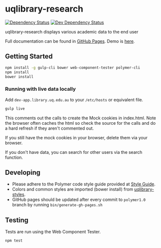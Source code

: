 # uqlibrary-research

[![Dependency Status](https://david-dm.org/uqlibrary/uqlibrary-research.svg)](https://david-dm.org/uqlibrary/uqlibrary-research)
[![Dev Dependency Status](https://david-dm.org/uqlibrary/uqlibrary-research/dev-status.svg)](https://david-dm.org/uqlibrary/uqlibrary-research?type=dev)

uqlibrary-research displays various academic data to the end user

Full documentation can be found in [GitHub Pages](http://uqlibrary.github.io/uqlibrary-research/uqlibrary-research/).
Demo is [here](http://uqlibrary.github.io/uqlibrary-research/uqlibrary-research/demo/).

## Getting Started

```sh
npm install -g gulp-cli bower web-component-tester polymer-cli
npm install
bower install
```

### Running with live data locally

Add `dev-app.library.uq.edu.au` to your `/etc/hosts` or equivalent file.

```sh
gulp live
```

This comments out the calls to create the Mock cookies in index.html.  Note the browser often caches the html so check the source for the calls and do a hard refresh if they aren't commented out.

If you still have the mock cookies in your browser, delete them via your browser.

If you don't have data, you can search for other users via the search function.

## Developing

* Please adhere to the Polymer code style guide provided at [Style Guide](http://polymerelements.github.io/style-guide/).
* Colors and common styles are imported (bower install) from [uqlibrary-styles](http://github.com/uqlibrary/uqlibrary-styles).
* GitHub pages should be updated after every commit to `polymer1.0` branch by running `bin/generate-gh-pages.sh`

## Testing

Tests are run using the Web Component Tester.

```sh
npm test
```
